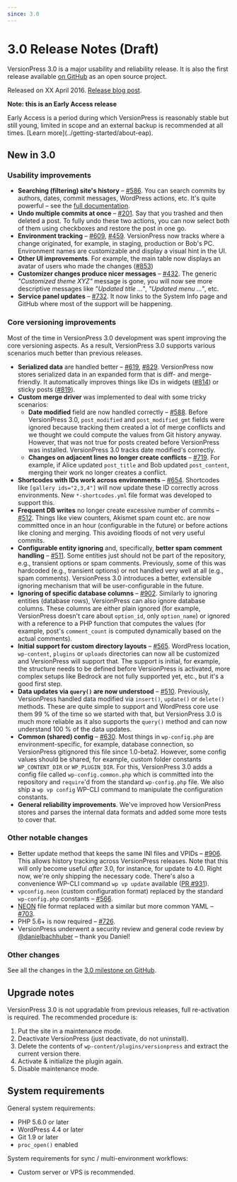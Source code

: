 ```yaml
---
since: 3.0
---
```


# 3.0 Release Notes (Draft)

VersionPress 3.0 is a major usability and reliability release. It is also the first release available [on GitHub](https://github.com/versionpress/versionpress) as an open source project.

Released on XX April 2016. [Release blog post](TODO).


<div class="note">
  <strong>Note: this is an Early Access release</strong>
  <p>Early Access is a period during which VersionPress is reasonably stable but still young, limited in scope and an external backup is recommended at all times. [Learn more](../getting-started/about-eap).</p>
</div>


## New in 3.0

### Usability improvements

- **Searching (filtering) site's history** – [#586](https://github.com/versionpress/versionpress/issues/586). You can search commits by authors, dates, commit messages, WordPress actions, etc. It's quite powerful – see the [full documentation](https://docs.versionpress.net/en/feature-focus/searching-history). 
- **Undo multiple commits at once** – [#201](https://github.com/versionpress/versionpress/issues/201). Say that you trashed and then deleted a post. To fully undo these two actions, you can now select both of them using checkboxes and restore the post in one go. 
- **Environment tracking** – [#609](https://github.com/versionpress/versionpress/issues/609), [#459](https://github.com/versionpress/versionpress/issues/459). VersionPress now tracks where a change originated, for example, in staging, production or Bob's PC. Environment names are customizable and display a visual hint in the UI.
- **Other UI improvements**. For example, the main table now displays an avatar of users who made the changes ([#853](https://github.com/versionpress/versionpress/issues/853))
- **Customizer changes produce nicer messages** – [#432](https://github.com/versionpress/versionpress/issues/432). The generic *"Customized theme XYZ"* message is gone, you will now see more descriptive messages like *"Updated title ..."*, *"Updated menu ..."*, etc.
- **Service panel updates** – [#732](https://github.com/versionpress/versionpress/issues/732). It now links to the System Info page and GitHub where most of the support will be happening. 


### Core versioning improvements

Most of the time in VersionPress 3.0 development was spent improving the core versioning aspects. As a result, VersionPress 3.0 supports various scenarios much better than previous releases.

- **Serialized data** are handled better – [#619](https://github.com/versionpress/versionpress/issues/619), [#829](https://github.com/versionpress/versionpress/issues/829). VersionPress now stores serialized data in an expanded form that is diff- and merge-friendly. It automatically improves things like IDs in widgets ([#814](https://github.com/versionpress/versionpress/issues/814)) or sticky posts ([#819](https://github.com/versionpress/versionpress/issues/819)).
- **Custom merge driver** was implemented to deal with some tricky scenarios:
    - **Date modified** field are now handled correctly – [#588](https://github.com/versionpress/versionpress/issues/588). Before VersionPress 3.0, `post_modified` and `post_modified_gmt` fields were ignored because tracking them created a lot of merge conflicts and we thought we could compute the values from Git history anyway. However, that was not true for posts created before VersionPress was installed. VersionPress 3.0 tracks date modified's correctly.
    - **Changes on adjacent lines no longer create conflicts** – [#719](https://github.com/versionpress/versionpress/issues/719). For example, if Alice updated `post_title` and Bob updated `post_content`, merging their work no longer creates a conflict.
- **Shortcodes with IDs work across environments** – [#654](https://github.com/versionpress/versionpress/issues/654). Shortcodes like `[gallery ids="2,3,4"]` will now update these ID correctly across environments. New `*-shortcodes.yml` file format was developed to support this.
- **Frequent DB writes** no longer create excessive number of commits – [#512](https://github.com/versionpress/versionpress/issues/512). Things like view counters, Akismet spam count etc. are now committed once in an hour (configurable in the future) or before actions like cloning and merging. This avoiding floods of not very useful commits.
- **Configurable entity ignoring** and, specifically, **better spam comment handling** – [#511](https://github.com/versionpress/versionpress/issues/511). Some entities just should not be part of the repository, e.g., transient options or spam comments. Previously, some of this was hardcoded (e.g., transient options) or not handled very well at all (e.g., spam comments). VersionPress 3.0 introduces a better, extensible ignoring mechanism that will be user-configurable in the future.
- **Ignoring of specific database columns** – [#902](https://github.com/versionpress/versionpress/issues/902). Similarly to ignoring entities (database rows), VersionPress can also ignore database columns. These columns are either plain ignored (for example, VersionPress doesn't care about `option_id`, only `option_name`) or ignored with a reference to a PHP function that computes the values (for example, post's `comment_count` is computed dynamically based on the actual comments).
- **Initial support for custom directory layouts** – [#565](https://github.com/versionpress/versionpress/issues/565). WordPress location, `wp-content`, `plugins` or `uploads` directories can now all be customized and VersionPress will support that. The support is initial, for example, the structure needs to be defined before VersionPress is activated, more complex setups like Bedrock are not fully supported yet, etc., but it's a good first step.
- **Data updates via `query()` are now understood** – [#510](https://github.com/versionpress/versionpress/issues/510). Previously, VersionPress handled data modified via `insert()`, `update()` or `delete()` methods. These are quite simple to support and WordPress core use them 99 % of the time so we started with that, but VersionPress 3.0 is much more reliable as it also supports the `query()` method and can now understand 100 % of the data updates.
- **Common (shared) config** – [#630](https://github.com/versionpress/versionpress/issues/630). Most things in `wp-config.php` are environment-specific, for example, database connection, so VersionPress gitignored this file since 1.0-beta2. However, some config values should be shared, for example, custom folder constants `WP_CONTENT_DIR` or `WP_PLUGIN_DIR`. For this, VersionPress 3.0 adds a config file called `wp-config.common.php` which is committed into the repository and `require`'d from the standard `wp-config.php` file. We also ship a `wp vp config` WP-CLI command to manipulate the configuration constants.
- **General reliability improvements**. We've improved how VersionPress stores and parses the internal data formats and added some more tests to cover that.


### Other notable changes

- Better update method that keeps the same INI files and VPIDs – [#906](https://github.com/versionpress/versionpress/issues/906). This allows history tracking across VersionPress releases. Note that this will only become useful *after* 3.0, for instance, for update to 4.0. Right now, we're only shipping the necessary code. There's also a convenience WP-CLI command `wp vp update` available ([PR #931](https://github.com/versionpress/versionpress/pull/931)).
- `vpconfig.neon` (custom configuration format) replaced by the standard `wp-config.php` constants – [#566](https://github.com/versionpress/versionpress/issues/566).
- [NEON](https://ne-on.org/) file format replaced with a similar but more common YAML – [#703](https://github.com/versionpress/versionpress/issues/703).
- PHP 5.6+ is now required – [#726](https://github.com/versionpress/versionpress/issues/726).
- VersionPress underwent a security review and general code review by [@danielbachhuber](https://twitter.com/danielbachhuber) – thank you Daniel!


### Other changes

See all the changes in the [3.0 milestone on GitHub](https://github.com/versionpress/versionpress/milestones/3.0).


## Upgrade notes

VersionPress 3.0 is not upgradable from previous releases, full re-activation is required. The recommended procedure is:

 1. Put the site in a maintenance mode.
 2. Deactivate VersionPress (just deactivate, do not uninstall).
 3. Delete the contents of `wp-content/plugins/versionpress` and extract the current version there.
 4. Activate & initialize the plugin again.
 5. Disable maintenance mode.


## System requirements

General system requirements:

 - PHP 5.6.0 or later
 - WordPress 4.4 or later
 - Git 1.9 or later
 - `proc_open()` enabled

System requirements for sync / multi-environment workflows:

 - Custom server or VPS is recommended.
